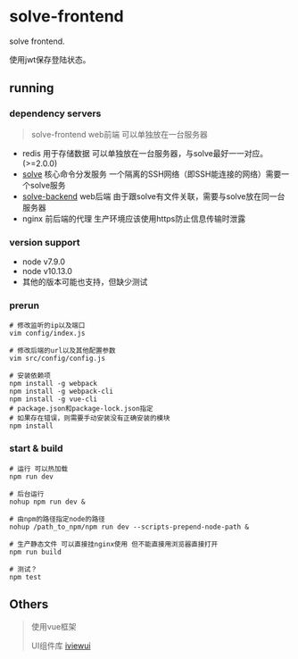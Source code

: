 # solve-frontend #

solve frontend.

使用jwt保存登陆状态。


running
--------------

### dependency servers ###
> solve-frontend  web前端 可以单独放在一台服务器

* redis           用于存储数据 可以单独放在一台服务器，与solve最好一一对应。(>=2.0.0)
* [solve](https://github.com/zouzhicun/solve)          核心命令分发服务 一个隔离的SSH网络（即SSH能连接的网络）需要一个solve服务
* [solve-backend](https://github.com/zouzhicun/solve-backend)    web后端 由于跟solve有文件关联，需要与solve放在同一台服务器
* nginx           前后端的代理 生产环境应该使用https防止信息传输时泄露

### version support ###
* node v7.9.0
* node v10.13.0
* 其他的版本可能也支持，但缺少测试

### prerun ###
```shell
# 修改监听的ip以及端口
vim config/index.js

# 修改后端的url以及其他配置参数
vim src/config/config.js

# 安装依赖项 
npm install -g webpack
npm install -g webpack-cli
npm install -g vue-cli
# package.json和package-lock.json指定
# 如果存在错误，则需要手动安装没有正确安装的模块
npm install              
```

### start & build  ###
``` shell
# 运行 可以热加载
npm run dev

# 后台运行
nohup npm run dev &

# 由npm的路径指定node的路径
nohup /path_to_npm/npm run dev --scripts-prepend-node-path &

# 生产静态文件 可以直接挂nginx使用 但不能直接用浏览器直接打开
npm run build

# 测试？
npm test
```


Others
--------------

> 使用vue框架
> 
> UI组件库 [iviewui](https://www.iviewui.com/)

